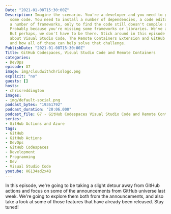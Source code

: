 ```yaml
---
Date: "2021-01-08T15:30:00Z"
Description: Imagine the scenario. You're a developer and you need to go and build
  some code. You need to install a number of dependencies, a code editor and perhaps
  a number of frameworks, only to find the code still doesn't compile on your machine.
  Probably because you're missing some frameworks or libraries. We've all been there.
  But perhaps, we don't have to be there. Stick around in this episode as we talk
  about Visual Studio Code, The Remote Containers Extension and GitHub Codespaces
  and how all of these can help solve that challenge.
PublishDate: "2021-01-08T15:30:00Z"
Title: GitHub Codespaces, Visual Studio Code and Remote Containers
categories:
- DevOps
episode: G7
image: img/cloudwithchrislogo.png
explicit: "no"
guests: []
hosts:
- chrisreddington
images:
- img/default-social.png
podcast_bytes: "19361792"
podcast_duration: "20:06.000"
podcast_file: G7 - GitHub Codespaces Visual Studio Code and Remote Containers.mp3
series:
- GitHub Actions and Azure
tags:
- GitHub
- GitHub Actions
- DevOps
- GitHub Codespaces
- Development
- Programming
- Dev
- Visual Studio Code
youtube: H6134ad2x4Q
---
```

In this episode, we're going to be taking a slight detour away from GitHub actions and focus on some of the announcements from GitHub universe last week. We're going to explore them both from the announcements, and also take a look at some of those features that have already been released. Stay tuned!